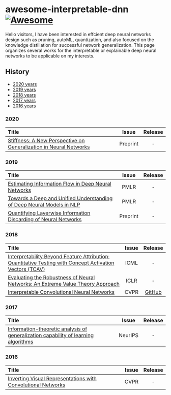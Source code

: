 # awesome-interpretable-dnn [![Awesome](https://awesome.re/badge.svg)](https://awesome.re)

Hello visitors, I have been interested in effcient deep neural networks design such as pruning, autoML, quantization, and also focused on the knowledge distillation for successful network generalization. This page organizes several works for the interpretable or explainable deep neural networks to be applicable on my interests.

## History

- [2020 years](#2020)
- [2019 years](#2019)
- [2018 years](#2018)
- [2017 years](#2017)
- [2016 years](#2016)


### 2020
|   Title  | Issue | Release |
| :--------| :---: | :-----: |
| [Stiffness: A New Perspective on Generalization in Neural Networks](https://arxiv.org/pdf/1901.09491.pdf) | Preprint | - |

### 2019
|   Title  | Issue | Release |
| :--------| :---: | :-----: |
| [Estimating Information Flow in Deep Neural Networks](https://arxiv.org/pdf/1810.05728.pdf) | PMLR | - |
| [Towards a Deep and Unified Understanding of Deep Neural Models in NLP](http://proceedings.mlr.press/v97/guan19a/guan19a.pdf) | PMLR | - |
| [Quantifying Layerwise Information Discarding of Neural Networks](https://arxiv.org/pdf/1906.04109.pdf) | Preprint | - |

### 2018
|   Title  | Issue | Release |
| :--------| :---: | :-----: |
| [Interpretability Beyond Feature Attribution: Quantitative Testing with Concept Activation Vectors (TCAV)](https://arxiv.org/abs/1805.04770) | ICML | - |
| [Evaluating the Robustness of Neural Networks: An Extreme Value Theory Approach](https://openreview.net/pdf?id=BkUHlMZ0b) | ICLR | - |
| [Interpretable Convolutional Neural Networks](https://openaccess.thecvf.com/content_cvpr_2018/papers/Zhang_Interpretable_Convolutional_Neural_CVPR_2018_paper.pdf) | CVPR | [GitHub](https://github.com/zqs1022/interpretableCNN) |

### 2017
|   Title  | Issue | Release |
| :--------| :---: | :-----: |
| [Information-theoretic analysis of generalization capability of learning algorithms](https://papers.nips.cc/paper/2017/file/ad71c82b22f4f65b9398f76d8be4c615-Paper.pdf) | NeurIPS | - |

### 2016
|   Title  | Issue | Release |
| :--------| :---: | :-----: |
| [Inverting Visual Representations with Convolutional Networks](https://openaccess.thecvf.com/content_cvpr_2016/papers/Dosovitskiy_Inverting_Visual_Representations_CVPR_2016_paper.pdf) | CVPR | - |
